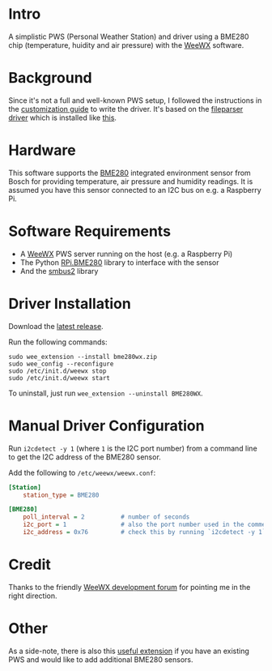 # Intro
A simplistic PWS (Personal Weather Station) and driver using a BME280 chip (temperature, huidity and air pressure) with the [WeeWX](http://www.weewx.com/) software.

# Background

Since it's not a full and well-known PWS setup, I followed the instructions in the [customization guide](http://www.weewx.com/docs/customizing.htm#porting) to write the driver. It's based on the [fileparser driver](https://github.com/weewx/weewx/blob/master/examples/fileparse/bin/user/fileparse.py) which is installed like [this](https://github.com/weewx/weewx/tree/master/examples/fileparse).

# Hardware

This software supports the [BME280](https://www.bosch-sensortec.com/bst/products/all_products/bme280) integrated environment sensor from Bosch for providing temperature, air pressure and humidity readings. It is assumed you have this sensor connected to an I2C bus on e.g. a Raspberry Pi. 

# Software Requirements

- A [WeeWX](http://www.weewx.com/) PWS server running on the host (e.g. a Raspberry Pi)
- The Python [RPi.BME280](https://pypi.org/project/RPi.bme280/) library to interface with the sensor
- And the [smbus2](https://pypi.org/project/smbus2/) library

# Driver Installation

Download the [latest release](https://github.com/parautenbach/WeeWX-BME280/releases/latest). 

Run the following commands:
```shell
sudo wee_extension --install bme280wx.zip
sudo wee_config --reconfigure
sudo /etc/init.d/weewx stop
sudo /etc/init.d/weewx start
```

To uninstall, just run `wee_extension --uninstall BME280WX`.

# Manual Driver Configuration

Run `i2cdetect -y 1` (where `1` is the I2C port number) from a command line to get the I2C address of the BME280 sensor.

Add the following to `/etc/weewx/weewx.conf`:

```ini
[Station]
    station_type = BME280

[BME280]
    poll_interval = 2          # number of seconds
    i2c_port = 1               # also the port number used in the comment below
    i2c_address = 0x76         # check this by running `i2cdetect -y 1` from a command-line (hex value)
```

# Credit

Thanks to the friendly [WeeWX development forum](https://groups.google.com/forum/#!searchin/weewx-development/driver%7Csort:date/weewx-development/UR_BodXOg-g/GrzwGG1GDQAJ) for pointing me in the right direction.

# Other

As a side-note, there is also this [useful extension](https://gitlab.com/wjcarpenter/bme280wx) if you have an existing PWS and would like to add additional BME280 sensors. 
